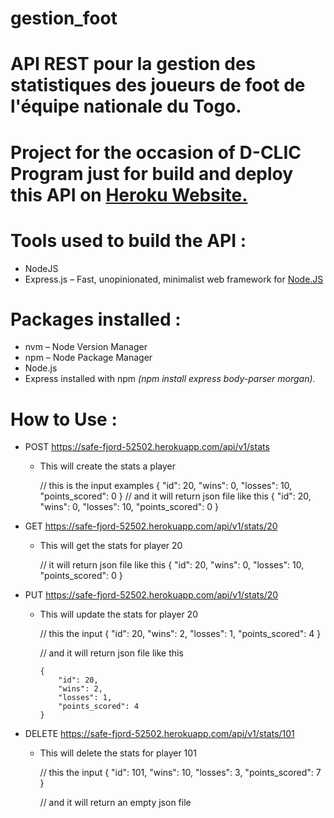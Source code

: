 # gestion_foot

# API REST pour la gestion des statistiques des joueurs de foot de l'équipe nationale du Togo.

# Project for the occasion of D-CLIC Program just for build and deploy this API on [Heroku Website.](https://id.heroku.com/login)

# Tools used to build the API :

- NodeJS 
- Express.js – Fast, unopinionated, minimalist web framework for [Node.JS](https://nodejs.org/en/)

# Packages installed :
- nvm – Node Version Manager
- npm – Node Package Manager
- Node.js
- Express installed with npm *(npm install express body-parser morgan).*

# How to Use :
- POST https://safe-fjord-52502.herokuapp.com/api/v1/stats

    - This will create the stats a player

        // this is the input examples
              {
                  "id": 20,
                  "wins": 0,
                  "losses": 10,
                  "points_scored": 0
              }
        // and it will return json file like this
            {
                "id": 20,
                "wins": 0,
                "losses": 10,
                "points_scored": 0
            }

- GET https://safe-fjord-52502.herokuapp.com/api/v1/stats/20

    - This will get the stats for player 20

        // it will return json file like this
            {
                "id": 20,
                "wins": 0,
                "losses": 10,
                "points_scored": 0
            }

- PUT https://safe-fjord-52502.herokuapp.com/api/v1/stats/20

    - This will update the stats for player 20

        // this the input 
          { 
                "id": 20, 
                "wins": 2, 
                "losses": 1, 
                "points_scored": 4 
          }

        // and it will return json file like this

          {
              "id": 20,
              "wins": 2,
              "losses": 1,
              "points_scored": 4
          }

- DELETE https://safe-fjord-52502.herokuapp.com/api/v1/stats/101

    - This will delete the stats for player 101

        // this the input 
            {
                "id": 101,
                "wins": 10,
                "losses": 3,
                "points_scored": 7
            }

        // and it will return an empty json file
